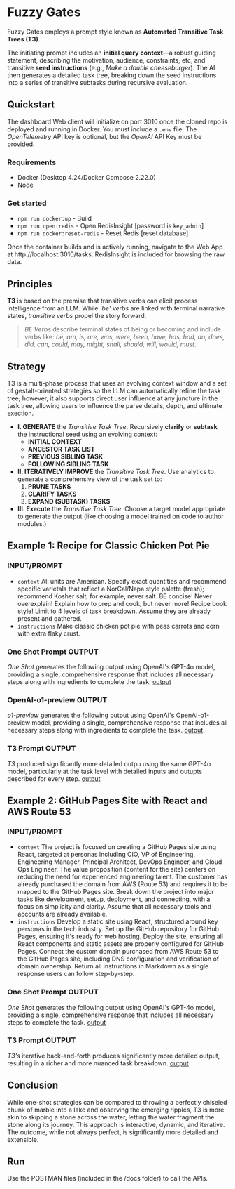 # Fuzzy Gates
Fuzzy Gates employs a prompt style known as **Automated Transitive Task Trees (T3)**.

The initiating prompt includes an **initial query context**—a robust guiding statement, describing the motivation, audience, constraints, etc, and transitive **seed instructions** (e.g., *Make a double cheeseburger*). The AI then generates a detailed task tree, breaking down the seed instructions into a series of transitive subtasks during recursive evaluation.

## Quickstart
The dashboard Web client will initialize on port 3010 once the cloned repo is deployed and running in Docker. You must include a `.env` file. The *OpenTelemetry* API key is optional, but the *OpenAI* API Key must be provided.

### Requirements
- Docker (Desktop 4.24/Docker Compose 2.22.0)
- Node

### Get started
- `npm run docker:up` - Build
- `npm run open:redis` - Open RedisInsight [password is `key_admin`]
- `npm run docker:reset-redis` - Reset Redis [reset database]

Once the container builds and is actively running, navigate to the Web App at http://localhost:3010/tasks. RedisInsight is included for browsing the raw data.

## Principles

**T3** is based on the premise that transitive verbs can elicit process intelligence from an LLM. While *'be' verbs* are linked with terminal narrative states, *transitive verbs* propel the story forward.

>*BE Verbs* describe terminal states of being or becoming and include verbs like: *be, am, is, are, was, were, been, have, has, had, do, does, did, can, could, may, might, shall, should, will, would, must*.

## Strategy
T3 is a multi-phase process that uses an evolving context window and a set of gestalt-oriented strategies so the LLM can automatically refine the task tree; however, it also supports direct user influence at any juncture in the task tree, allowing users to influence the parse details, depth, and ultimate exection.

- **I. GENERATE** the *Transitive Task Tree*. Recursively **clarify** or **subtask** the instructional seed using an evolving context:
  - **INITIAL CONTEXT**
  - **ANCESTOR TASK LIST**
  - **PREVIOUS SIBLING TASK**
  - **FOLLOWING SIBLING TASK**
- **II. ITERATIVELY IMPROVE** the *Transitive Task Tree*. Use analytics to generate a comprehensive view of the task set to:
  1. **PRUNE TASKS**
  2. **CLARIFY TASKS**
  3. **EXPAND (SUBTASK) TASKS**
- **III. Execute** the *Transitive Task Tree*. Choose a target model appropriate to generate the output (like choosing a model trained on code to author modules.)

## Example 1: Recipe for Classic Chicken Pot Pie

### INPUT/PROMPT
- `context` All units are American. Specify exact quantities and recommend specific varietals that reflect a NorCal/Napa style palette (fresh); recommend Kosher salt, for example, never salt. BE concise! Never overexplain! Explain how to prep and cook, but never more! Recipe book style! Limit to 4 levels of task breakdown. Assume they are already present and gathered.
- `instructions` Make classic chicken pot pie with peas carrots and corn with extra flaky crust.

### One Shot Prompt OUTPUT
*One Shot* generates the following output using OpenAI's GPT-4o model, providing a single, comprehensive response that includes all necessary steps along with ingredients to complete the task. [output](./docs/examples/readme_recipe_oneshot.md)

### OpenAI-o1-preview OUTPUT
*o1-preview* generates the following output using OpenAI's OpenAI-o1-preview model, providing a single, comprehensive response that includes all necessary steps along with ingredients to complete the task. [output](./docs/examples/readme_recipe_gpto1.md).

### T3 Prompt OUTPUT
*T3* produced significantly more detailed outpu using the same GPT-4o model, particularly at the task level with detailed inputs and outupts described for every step. [output](./docs/examples/readme_recipe_at3.md)

## Example 2: GitHub Pages Site with React and AWS Route 53

### INPUT/PROMPT
- `context` The project is focused on creating a GitHub Pages site using React, targeted at personas including CIO, VP of Engineering, Engineering Manager, Principal Architect, DevOps Engineer, and Cloud Ops Engineer. The value proposition (content for the site) centers on reducing the need for experienced engineering talent. The customer has already purchased the domain from AWS (Route 53) and requires it to be mapped to the GitHub Pages site. Break down the project into major tasks like development, setup, deployment, and connecting, with a focus on simplicity and clarity. Assume that all necessary tools and accounts are already available.
- `instructions` Develop a static site using React, structured around key personas in the tech industry. Set up the GitHub repository for GitHub Pages, ensuring it's ready for web hosting. Deploy the site, ensuring all React components and static assets are properly configured for GitHub Pages. Connect the custom domain purchased from AWS Route 53 to the GitHub Pages site, including DNS configuration and verification of domain ownership. Return all instructions in Markdown as a single response users can follow step-by-step.

### One Shot Prompt OUTPUT
*One Shot* generates the following output using OpenAI's GPT-4o model, providing a single, comprehensive response that includes all necessary steps to complete the task. [output](./docs/examples/readme_ghpages_oneshot.md)

### T3 Prompt OUTPUT
*T3's* iterative back-and-forth produces significantly more detailed output, resulting in a richer and more nuanced task breakdown. [output](./docs/examples/readme_ghpages_at3.md)

## Conclusion

While one-shot strategies can be compared to throwing a perfectly chiseled chunk of marble into a lake and observing the emerging ripples, T3 is more akin to skipping a stone across the water, letting the water fragment the stone along its journey. This approach is interactive, dynamic, and iterative. The outcome, while not always perfect, is significantly more detailed and extensible.

## Run

Use the POSTMAN files (included in the /docs folder) to call the APIs.
